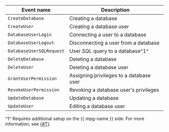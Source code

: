 Event name | Description
--- | ---
`CreateDatabase` | Creating a database
`CreateUser` | Creating a database user
`DatabaseUserLogin` | Connecting a user to a database
`DatabaseUserLogout`| Disconnecting a user from a database
`DatabaseUserSQLRequest`| User SQL query to a database^1^
`DeleteDatabase` | Deleting a database
`DeleteUser` | Deleting a database user
`GrantUserPermission` | Assigning privileges to a database user
`RevokeUserPermission` | Revoking a database user's privileges
`UpdateDatabase` | Updating a database
`UpdateUser` | Editing a database user

^1^ Requires additional setup on the {{ mpg-name }} side. For more information, see [{#T}](../../../managed-postgresql/operations/extensions/pgaudit.md).